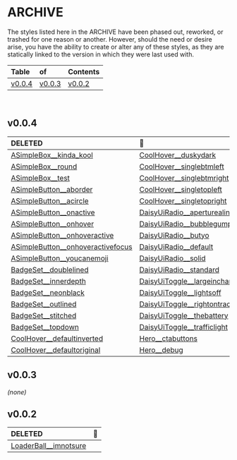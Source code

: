 # ARCHIVE

The styles listed here in the ARCHIVE have been phased out, reworked, or trashed for one reason or another. However, should the need or desire arise, you have the ability to create or alter any of these styles, as they are statically linked to the version in which they were last used with.

|Table                |of                   |Contents             |
|:--------------------|:--------------------|:--------------------|
|[v0.0.4](#v004)      |[v0.0.3](#v003)      |[v0.0.2](#v002)      |

<br/>




## v0.0.4
|__DELETED__                                                                                                                           |🔴                                                                                                                                    |🔴                                                                                                                                    |🔴                                                                                                                                    |
|:-------------------------------------------------------------------------------------------------------------------------------------|:-------------------------------------------------------------------------------------------------------------------------------------|:-------------------------------------------------------------------------------------------------------------------------------------|:-------------------------------------------------------------------------------------------------------------------------------------|
|[ASimpleBox__kinda_kool](https://v003.10xCSS.com/dashboard/presets?cid=ASimpleBox&uid=ASimpleBox__kinda_kool)                         |[CoolHover__duskydark](https://v003.10xCSS.com/dashboard/presets?cid=CoolHover&uid=CoolHover__duskydark)                              |[Hero__default](https://v003.10xCSS.com/dashboard/presets?cid=Hero&uid=Hero__default)                                                 |[Inputter__defaultbl](https://v003.10xCSS.com/dashboard/presets?cid=Inputter&uid=Inputter__defaultbl)                                 |
|[ASimpleBox__round](https://v003.10xCSS.com/dashboard/presets?cid=ASimpleBox&uid=ASimpleBox__round)                                   |[CoolHover__singlebtmleft](https://v003.10xCSS.com/dashboard/presets?cid=CoolHover&uid=CoolHover__singlebtmleft)                      |[Hero__firstline](https://v003.10xCSS.com/dashboard/presets?cid=Hero&uid=Hero__firstline)                                             |[Inputter__defaultbr](https://v003.10xCSS.com/dashboard/presets?cid=Inputter&uid=Inputter__defaultbr)                                 |
|[ASimpleBox__test](https://v003.10xCSS.com/dashboard/presets?cid=ASimpleBox&uid=ASimpleBox__test)                                     |[CoolHover__singlebtmright](https://v003.10xCSS.com/dashboard/presets?cid=CoolHover&uid=CoolHover__singlebtmright)                    |[Hero__haspotential](https://v003.10xCSS.com/dashboard/presets?cid=Hero&uid=Hero__haspotential)                                       |[Inputter__defaulttr](https://v003.10xCSS.com/dashboard/presets?cid=Inputter&uid=Inputter__defaulttr)                                 |
|[ASimpleButton__aborder](https://v003.10xCSS.com/dashboard/presets?cid=ASimpleButton&uid=ASimpleButton__aborder)                      |[CoolHover__singletopleft](https://v003.10xCSS.com/dashboard/presets?cid=CoolHover&uid=CoolHover__singletopleft)                      |[Hero__linesinverse](https://v003.10xCSS.com/dashboard/presets?cid=Hero&uid=Hero__linesinverse)                                       |[LoaderBall__defaultinverted](https://v003.10xCSS.com/dashboard/presets?cid=LoaderBall&uid=LoaderBall__defaultinverted)               |
|[ASimpleButton__acircle](https://v003.10xCSS.com/dashboard/presets?cid=ASimpleButton&uid=ASimpleButton__acircle)                      |[CoolHover__singletopright](https://v003.10xCSS.com/dashboard/presets?cid=CoolHover&uid=CoolHover__singletopright)                    |[Hero__youradventure](https://v003.10xCSS.com/dashboard/presets?cid=Hero&uid=Hero__youradventure)                                     |[LoaderBall__defaultreverse](https://v003.10xCSS.com/dashboard/presets?cid=LoaderBall&uid=LoaderBall__defaultreverse)                 |
|[ASimpleButton__onactive](https://v003.10xCSS.com/dashboard/presets?cid=ASimpleButton&uid=ASimpleButton__onactive)                    |[DaisyUiRadio__aperturealing](https://v003.10xCSS.com/dashboard/presets?cid=DaisyUiRadio&uid=DaisyUiRadio__aperturealing)             |[HoudiniGradient__lilacblooms](https://v003.10xCSS.com/dashboard/presets?cid=HoudiniGradient&uid=HoudiniGradient__lilacblooms)        |[LoaderBall__fromto](https://v003.10xCSS.com/dashboard/presets?cid=LoaderBall&uid=LoaderBall__fromto)                                 |
|[ASimpleButton__onhover](https://v003.10xCSS.com/dashboard/presets?cid=ASimpleButton&uid=ASimpleButton__onhover)                      |[DaisyUiRadio__bubblegumpop](https://v003.10xCSS.com/dashboard/presets?cid=DaisyUiRadio&uid=DaisyUiRadio__bubblegumpop)               |[HoudiniGradient__manicpanic](https://v003.10xCSS.com/dashboard/presets?cid=HoudiniGradient&uid=HoudiniGradient__manicpanic)          |[LoaderBall__onceasquare](https://v003.10xCSS.com/dashboard/presets?cid=LoaderBall&uid=LoaderBall__onceasquare)                       |
|[ASimpleButton__onhoveractive](https://v003.10xCSS.com/dashboard/presets?cid=ASimpleButton&uid=ASimpleButton__onhoveractive)          |[DaisyUiRadio__butyo](https://v003.10xCSS.com/dashboard/presets?cid=DaisyUiRadio&uid=DaisyUiRadio__butyo)                             |[HoudiniGradient__mixincolors](https://v003.10xCSS.com/dashboard/presets?cid=HoudiniGradient&uid=HoudiniGradient__mixincolors)        |[LoaderBall__romancandle](https://v003.10xCSS.com/dashboard/presets?cid=LoaderBall&uid=LoaderBall__romancandle)                       |
|[ASimpleButton__onhoveractivefocus](https://v003.10xCSS.com/dashboard/presets?cid=ASimpleButton&uid=ASimpleButton__onhoveractivefocus)|[DaisyUiRadio__default](https://v003.10xCSS.com/dashboard/presets?cid=DaisyUiRadio&uid=DaisyUiRadio__default)                         |[HoudiniGradient__ticktock](https://v003.10xCSS.com/dashboard/presets?cid=HoudiniGradient&uid=HoudiniGradient__ticktock)              |[LoaderBall__spinningcircle](https://v003.10xCSS.com/dashboard/presets?cid=LoaderBall&uid=LoaderBall__spinningcircle)                 |
|[ASimpleButton__youcanemoji](https://v003.10xCSS.com/dashboard/presets?cid=ASimpleButton&uid=ASimpleButton__youcanemoji)              |[DaisyUiRadio__solid](https://v003.10xCSS.com/dashboard/presets?cid=DaisyUiRadio&uid=DaisyUiRadio__solid)                             |[IconCandy__icononly](https://v003.10xCSS.com/dashboard/presets?cid=IconCandy&uid=IconCandy__icononly)                                |[LoaderBall__spinningdashes](https://v003.10xCSS.com/dashboard/presets?cid=LoaderBall&uid=LoaderBall__spinningdashes)                 |
|[BadgeSet__doublelined](https://v003.10xCSS.com/dashboard/presets?cid=BadgeSet&uid=BadgeSet__doublelined)                             |[DaisyUiRadio__standard](https://v003.10xCSS.com/dashboard/presets?cid=DaisyUiRadio&uid=DaisyUiRadio__standard)                       |[IconCandy__poweron](https://v003.10xCSS.com/dashboard/presets?cid=IconCandy&uid=IconCandy__poweron)                                  |[LoaderBall__spinningdots](https://v003.10xCSS.com/dashboard/presets?cid=LoaderBall&uid=LoaderBall__spinningdots)                     |
|[BadgeSet__innerdepth](https://v003.10xCSS.com/dashboard/presets?cid=BadgeSet&uid=BadgeSet__innerdepth)                               |[DaisyUiToggle__largeincharge](https://v003.10xCSS.com/dashboard/presets?cid=DaisyUiToggle&uid=DaisyUiToggle__largeincharge)          |[IconCandy__poweronsquared](https://v003.10xCSS.com/dashboard/presets?cid=IconCandy&uid=IconCandy__poweronsquared)                    |[LoaderBall__spinningfast](https://v003.10xCSS.com/dashboard/presets?cid=LoaderBall&uid=LoaderBall__spinningfast)                     |
|[BadgeSet__neonblack](https://v003.10xCSS.com/dashboard/presets?cid=BadgeSet&uid=BadgeSet__neonblack)                                 |[DaisyUiToggle__lightsoff](https://v003.10xCSS.com/dashboard/presets?cid=DaisyUiToggle&uid=DaisyUiToggle__lightsoff)                  |[IconCandy__squarechat](https://v003.10xCSS.com/dashboard/presets?cid=IconCandy&uid=IconCandy__squarechat)                            |[LoaderBall__zerostyle](https://v003.10xCSS.com/dashboard/presets?cid=LoaderBall&uid=LoaderBall__zerostyle)                           |
|[BadgeSet__outlined](https://v003.10xCSS.com/dashboard/presets?cid=BadgeSet&uid=BadgeSet__outlined)                                   |[DaisyUiToggle__rightontrack](https://v003.10xCSS.com/dashboard/presets?cid=DaisyUiToggle&uid=DaisyUiToggle__rightontrack)            |[IconCandy__stormycloud](https://v003.10xCSS.com/dashboard/presets?cid=IconCandy&uid=IconCandy__stormycloud)                          |[PaintRoller__gooeygreen](https://v003.10xCSS.com/dashboard/presets?cid=PaintRoller&uid=PaintRoller__gooeygreen)                      |
|[BadgeSet__stitched](https://v003.10xCSS.com/dashboard/presets?cid=BadgeSet&uid=BadgeSet__stitched)                                   |[DaisyUiToggle__thebattery](https://v003.10xCSS.com/dashboard/presets?cid=DaisyUiToggle&uid=DaisyUiToggle__thebattery)                |[IconCandy__upsidedown](https://v003.10xCSS.com/dashboard/presets?cid=IconCandy&uid=IconCandy__upsidedown)                            |[RateIt__emojialt](https://v003.10xCSS.com/dashboard/presets?cid=RateIt&uid=RateIt__emojialt)                                         |
|[BadgeSet__topdown](https://v003.10xCSS.com/dashboard/presets?cid=BadgeSet&uid=BadgeSet__topdown)                                     |[DaisyUiToggle__trafficlight](https://v003.10xCSS.com/dashboard/presets?cid=DaisyUiToggle&uid=DaisyUiToggle__trafficlight)            |[Inputter__boxy](https://v003.10xCSS.com/dashboard/presets?cid=Inputter&uid=Inputter__boxy)                                           |[RateIt__rainyrating](https://v003.10xCSS.com/dashboard/presets?cid=RateIt&uid=RateIt__rainyrating)                                   |
|[CoolHover__defaultinverted](https://v003.10xCSS.com/dashboard/presets?cid=CoolHover&uid=CoolHover__defaultinverted)                  |[Hero__ctabuttons](https://v003.10xCSS.com/dashboard/presets?cid=Hero&uid=Hero__ctabuttons)                                           |[Inputter__boxytwo](https://v003.10xCSS.com/dashboard/presets?cid=Inputter&uid=Inputter__boxytwo)                                     |[TextOutline__txtyou](https://v003.10xCSS.com/dashboard/presets?cid=TextOutline&uid=TextOutline__txtyou)                              |
|[CoolHover__defaultoriginal](https://v003.10xCSS.com/dashboard/presets?cid=CoolHover&uid=CoolHover__defaultoriginal)                  |[Hero__debug](https://v003.10xCSS.com/dashboard/presets?cid=Hero&uid=Hero__debug)                                                     |[Inputter__default](https://v003.10xCSS.com/dashboard/presets?cid=Inputter&uid=Inputter__default)                                     |                                                                                                                                      |


## v0.0.3
_(none)_


## v0.0.2
|__DELETED__                                                                                                |🔴                                                                                                         |
|:----------------------------------------------------------------------------------------------------------|:----------------------------------------------------------------------------------------------------------|
|[LoaderBall__imnotsure](https://v001.10xCSS.com/dashboard/presets?cid=LoaderBall&uid=LoaderBall__imnotsure)|                                                                                                           |